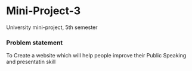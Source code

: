 # Mini-Project-3

University mini-project, 5th semester

### Problem statement
To Create a website which will help people improve their Public Speaking and presentatin skill
